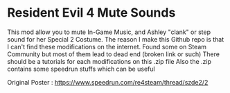 # Resident Evil 4 Mute Sounds
This mod allow you to mute In-Game Music, and Ashley "clank" or step sound for her Special 2 Costume.
The reason I make this Github repo is that I can't find these modifications on the internet. Found some on Steam Community but most of them lead to dead end (broken link or such)
There should be a tutorials for each modifications on this .zip file
Also the .zip contains some speedrun stuffs which can be useful

Original Poster : https://www.speedrun.com/re4steam/thread/szde2/2
